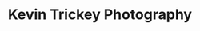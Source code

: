 ﻿---
title: 'Kevin Trickey Photography'
layout: 'layouts/gallery.njk'
eleventyNavigation: 
    key: About
    order: 3
---
